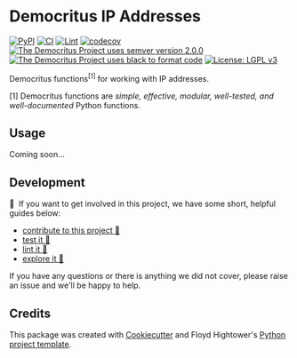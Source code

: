 # Democritus IP Addresses

[![PyPI](https://img.shields.io/pypi/v/d8s-ip-addresses.svg)](https://pypi.python.org/pypi/d8s-ip-addresses)
[![CI](https://github.com/democritus-project/d8s-ip-addresses/workflows/CI/badge.svg)](https://github.com/democritus-project/d8s-ip-addresses/actions)
[![Lint](https://github.com/democritus-project/d8s-ip-addresses/workflows/Lint/badge.svg)](https://github.com/democritus-project/d8s-ip-addresses/actions)
[![codecov](https://codecov.io/gh/democritus-project/d8s-ip-addresses/branch/main/graph/badge.svg?token=V0WOIXRGMM)](https://codecov.io/gh/democritus-project/d8s-ip-addresses)
[![The Democritus Project uses semver version 2.0.0](https://img.shields.io/badge/-semver%20v2.0.0-22bfda)](https://semver.org/spec/v2.0.0.html)
[![The Democritus Project uses black to format code](https://img.shields.io/badge/code%20style-black-000000.svg)](https://github.com/psf/black)
[![License: LGPL v3](https://img.shields.io/badge/License-LGPL%20v3-blue.svg)](https://choosealicense.com/licenses/lgpl-3.0/)

Democritus functions<sup>[1]</sup> for working with IP addresses.

[1] Democritus functions are <i>simple, effective, modular, well-tested, and well-documented</i> Python functions.

## Usage

Coming soon...

## Development

👋 &nbsp;If you want to get involved in this project, we have some short, helpful guides below:

- [contribute to this project 🥇][contributing]
- [test it 🧪][local-dev]
- [lint it 🧹][local-dev]
- [explore it 🔭][local-dev]

If you have any questions or there is anything we did not cover, please raise an issue and we'll be happy to help.

## Credits

This package was created with [Cookiecutter](https://github.com/audreyr/cookiecutter) and Floyd Hightower's [Python project template](https://github.com/fhightower-templates/python-project-template).

[contributing]: https://github.com/democritus-project/.github/blob/main/CONTRIBUTING.md#contributing-a-pr-
[local-dev]: https://github.com/democritus-project/.github/blob/main/CONTRIBUTING.md#local-development-
